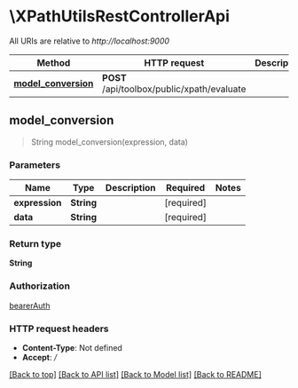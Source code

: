 # \XPathUtilsRestControllerApi

All URIs are relative to *http://localhost:9000*

Method | HTTP request | Description
------------- | ------------- | -------------
[**model_conversion**](XPathUtilsRestControllerApi.md#model_conversion) | **POST** /api/toolbox/public/xpath/evaluate | 



## model_conversion

> String model_conversion(expression, data)


### Parameters


Name | Type | Description  | Required | Notes
------------- | ------------- | ------------- | ------------- | -------------
**expression** | **String** |  | [required] |
**data** | **String** |  | [required] |

### Return type

**String**

### Authorization

[bearerAuth](../README.md#bearerAuth)

### HTTP request headers

- **Content-Type**: Not defined
- **Accept**: */*

[[Back to top]](#) [[Back to API list]](../README.md#documentation-for-api-endpoints) [[Back to Model list]](../README.md#documentation-for-models) [[Back to README]](../README.md)

